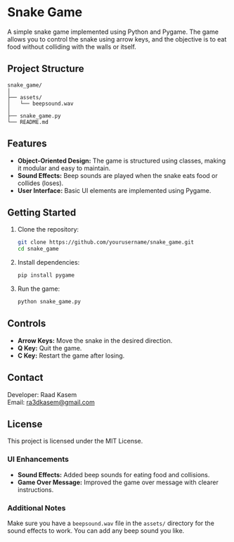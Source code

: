 # Snake Game

A simple snake game implemented using Python and Pygame. The game allows you to control the snake using arrow keys, and the objective is to eat food without colliding with the walls or itself.

## Project Structure

```
snake_game/
│
├── assets/
│   └── beepsound.wav
│
├── snake_game.py
└── README.md
```

## Features

- **Object-Oriented Design:** The game is structured using classes, making it modular and easy to maintain.
- **Sound Effects:** Beep sounds are played when the snake eats food or collides (loses).
- **User Interface:** Basic UI elements are implemented using Pygame.

## Getting Started

1. Clone the repository:

   ```bash
   git clone https://github.com/yourusername/snake_game.git
   cd snake_game
   ```

2. Install dependencies:

   ```bash
   pip install pygame
   ```

3. Run the game:
   ```bash
   python snake_game.py
   ```

## Controls

- **Arrow Keys:** Move the snake in the desired direction.
- **Q Key:** Quit the game.
- **C Key:** Restart the game after losing.

## Contact

Developer: Raad Kasem  
Email: ra3dkasem@gmail.com

## License

This project is licensed under the MIT License.

### UI Enhancements

- **Sound Effects:** Added beep sounds for eating food and collisions.
- **Game Over Message:** Improved the game over message with clearer instructions.

### Additional Notes

Make sure you have a `beepsound.wav` file in the `assets/` directory for the sound effects to work. You can add any beep sound you like.
